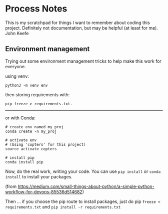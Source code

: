 # Process Notes

This is my scratchpad for things I want to remember about coding this project. Definitely not documentation, but may be helpful (at least for me). John Keefe

## Environment management

Trying out some environment management tricks to help make this work for everyone.

using venv:

`python3 -m venv env`

then storing requirements with: 

`pip freeze > requirements.txt.`

---

or with Conda: 

```
# create env named my_proj
conda create -n my_proj

# activate env
# (Using 'copters' for this project)
source activate copters

# install pip
conda install pip
```

Now, do the real work, writing your code. You can use `pip install` or `conda install` to install your packages.

(from https://medium.com/small-things-about-python/a-simple-python-workflow-for-devops-85536d514682)

Then ... if you choose the pip route to install packages, just do pip `freeze > requirements.txt` and `pip install -r requirements.txt`

